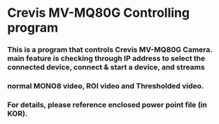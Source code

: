 # Crevis MV-MQ80G Controlling program
### This is a program that controls Crevis MV-MQ80G Camera. main feature is checking through IP address to select the connected device, connect & start a device, and streams
### normal MONO8 video, ROI video and Thresholded video.
### For details, please reference enclosed power point file (in KOR).
